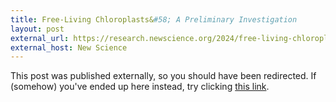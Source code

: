 ```yaml
---
title: Free-Living Chloroplasts&#58; A Preliminary Investigation
layout: post
external_url: https://research.newscience.org/2024/free-living-chloroplast/free-living-chloroplast
external_host: New Science
---
```


This post was published externally, so you should have been redirected. If (somehow) you've ended up here instead, try clicking <a href="{{page.external_url}}">this link</a>.